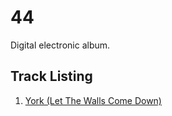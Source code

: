 # 44
Digital electronic album.

## Track Listing
 1. [York (Let The Walls Come Down)](./Tracks/York)

